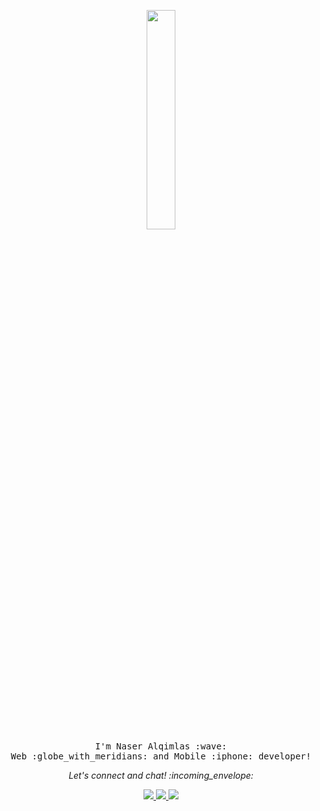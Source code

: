 <p align="center">
  <img src="https://miro.medium.com/max/1400/1*6-xhHQ66MVyfuWw5OjuAlw.gif" width="30%">
  <br />
  <samp>
    I'm Naser Alqimlas :wave:
    <br />
    Web :globe_with_meridians: and Mobile :iphone: developer!
    <br />
  </samp>
</p>

<p align="center"> 
  <i> Let's connect and chat! :incoming_envelope: </i>
</p>

<p align='center'>
  <a href='https://www.linkedin.com/in/naseralqimlas/'>
    <img src='https://img.shields.io/badge/-nalqimlas-blue?style=flat&logo=Linkedin&logoColor=white&link=https://www.linkedin.com/in/naseralqimlas/'/>
  </a>
  <a href='https://twitter.com/nsalqimlas'>
    <img src='https://img.shields.io/badge/-@nsalqimlas-1ca0f1?style=flat&labelColor=1ca0f1&logo=twitter&logoColor=white&link=https://twitter.com/nsalqimlas'/>
  </a>
  <a href='mailto:naser.alqimlas@gmail.com'>
    <img src='https://img.shields.io/badge/-naser.alqimlas-c14438?style=flat&logo=Gmail&logoColor=white&link=mailto:naser.alqimlas@gmail.com'/>
  </a>
</p>
